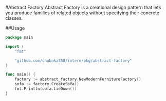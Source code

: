 #Abstract Factory
Abstract Factory is a creational design pattern that lets you produce families of related objects without specifying their concrete classes.

##Usage
```go
package main

import (
	"fmt"

	"github.com/chubaka358/intern/pkg/abstract-factory"
)

func main() {
	factory := abstract_factory.NewModernFurnitureFactory()
	sofa := factory.CreateSofa()
	fmt.Println(sofa.LieDown())
}
```
